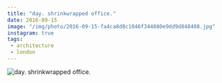 ```yaml
---
title: "day. shrinkwrapped office."
date: 2016-09-15
image: "/img/photo/2016-09-15-fa4ca8d8c1046f344080e9dd9d848408.jpg"
instagram: true
tags:
 - architecture
 - london
---
```


![day. shrinkwrapped office.](/img/photo/2016-09-15-fa4ca8d8c1046f344080e9dd9d848408.jpg)
